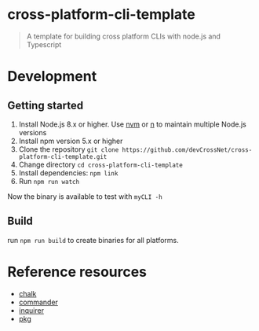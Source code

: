 # cross-platform-cli-template

> A template for building cross platform CLIs with node.js and Typescript

# Development

## Getting started

1. Install Node.js 8.x or higher. Use [nvm](https://github.com/creationix/nvm) or [n](https://github.com/tj/n) to maintain multiple Node.js versions
2. Install npm version 5.x or higher
3. Clone the repository `git clone https://github.com/devCrossNet/cross-platform-cli-template.git`
4. Change directory `cd cross-platform-cli-template`
5. Install dependencies: `npm link`
6. Run `npm run watch`

Now the binary is available to test with `myCLI -h`

## Build

run `npm run build` to create binaries for all platforms.

# Reference resources

- [chalk](https://github.com/chalk/chalk)
- [commander](https://github.com/tj/commander.js/)
- [inquirer](https://github.com/SBoudrias/Inquirer.js)
- [pkg](https://github.com/zeit/pkg)
